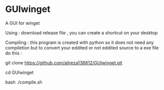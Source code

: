 # GUIwinget

A GUI for winget

Using : download release file , you can create a shortcut on your desktop

Compiling : this program is created with python so it does not need any compiletion but to convert your eddited or not eddited source to a exe file do this :

git clone https://github.com/alireza138812/GUIwinget.git

cd GUIwinget

bash ./compile.sh
